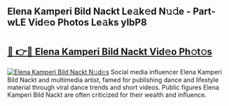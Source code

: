 ## Elena Kamperi Bild Nackt Le𝚊k𝚎d N𝚞𝚍e - Part-wLE Vid𝚎o Photos Le𝚊ks yIbP8

# <h2><a href="http://fb8p4wr.evod.top/?m=Elena+Kamperi+Bild+Nackt">🔗 👉🔴 Elena Kamperi Bild Nackt Vid𝚎o Ph𝚘t𝚘s</a></h2>

[![Elena Kamperi Bild Nackt N𝚞d𝚎s](https://i.imgur.com/8V9OHl7.gif)](http://fb8p4wr.evod.top/?m=Elena+Kamperi+Bild+Nackt)
Social media influencer Elena Kamperi Bild Nackt and multimedia artist, famed for publishing dance and lifestyle material through viral dance trends and short videos. Public figures Elena Kamperi Bild Nackt are often criticized for their wealth and influence. 

